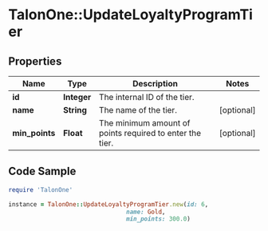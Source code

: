 # TalonOne::UpdateLoyaltyProgramTier

## Properties

Name | Type | Description | Notes
------------ | ------------- | ------------- | -------------
**id** | **Integer** | The internal ID of the tier. | 
**name** | **String** | The name of the tier. | [optional] 
**min_points** | **Float** | The minimum amount of points required to enter the tier. | [optional] 

## Code Sample

```ruby
require 'TalonOne'

instance = TalonOne::UpdateLoyaltyProgramTier.new(id: 6,
                                 name: Gold,
                                 min_points: 300.0)
```


